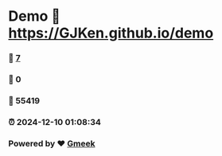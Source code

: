 # Demo :link: https://GJKen.github.io/demo 
### :page_facing_up: [7](https://GJKen.github.io/demo/tag.html) 
### :speech_balloon: 0 
### :hibiscus: 55419 
### :alarm_clock: 2024-12-10 01:08:34 
### Powered by :heart: [Gmeek](https://github.com/Meekdai/Gmeek)
